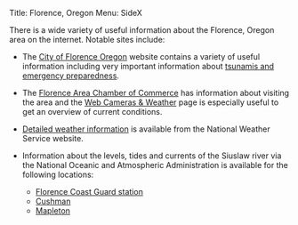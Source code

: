 Title: Florence, Oregon
Menu: SideX


There is a wide variety of useful information about the Florence,
Oregon area on the internet.  Notable sites include:


* The [City of Florence Oregon](https://www.ci.florence.or.us/)
website contains a variety of useful information including very
important information about [tsunamis and emergency
preparedness](https://www.ci.florence.or.us/community/west-lane-emergency-operations-group).

* The [Florence Area Chamber of
Commerce](https://florencechamber.com/) has information about visiting
the area and the [Web Cameras &
Weather](https://florencechamber.com/visit-florence/web-camera-weather/)
page is especially useful to get an overview of current conditions.

* [Detailed weather
  information](https://forecast.weather.gov/MapClick.php?lat=43.97372500000006&lon=-124.10680999999994)
  is available from the National Weather Service website.

* Information about the levels, tides and currents of the Siuslaw
  river via the National Oceanic and Atmospheric Administration is
  available for the following locations:
    * [Florence Coast Guard station](https://tidesandcurrents.noaa.gov/noaatidepredictions.html?id=9434098)
    * [Cushman](https://tidesandcurrents.noaa.gov/noaatidepredictions.html?id=9434068)
    * [Mapleton](https://water.weather.gov/ahps2/hydrograph.php?wfo=pqr&gage=mplo3)
